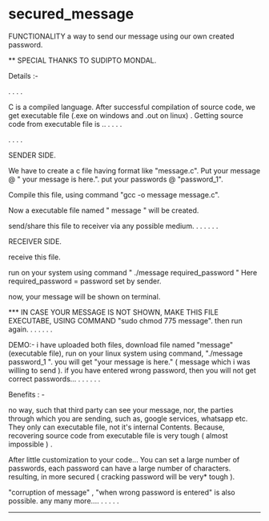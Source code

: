# secured_message

FUNCTIONALITY
a way to send our message using our own created password.

**
SPECIAL THANKS TO SUDIPTO MONDAL.


Details :-

.
.
.
.


C is a compiled language. 
After successful compilation of source code, we get executable file (.exe on windows and .out on linux) . 
Getting source code from executable file is .. . . . . 

.
.
.
.




SENDER SIDE.

We have to create a c file having format like "message.c".
   Put your message @ " your message is here.".
   put your passwords @  "password_1".

   
Compile this file, using command
   "gcc -o message message.c".

Now a executable file named " message " will be created. 

send/share this file to receiver via any possible medium.
.
.
.
.
.
.





RECEIVER SIDE.

receive this file.

run on your system using command
   " ./message required_password "  Here required_password = password set by sender.
   
now, your message will be shown on terminal. 


*** IN CASE YOUR MESSAGE IS NOT SHOWN,
      MAKE THIS FILE EXECUTABE,
      USING COMMAND "sudo chmod 775 message".
      then run again.
.
.
.
.
.
.



DEMO:-
   i have uploaded both files,
   download file named "message" (executable file),
   run on your linux system using command,
   "./message password_1 ".
   you will get "your message is here." ( message which i was willing to send ).
   if you have entered wrong password, then you will not get correct passwords...
   .
   .
   .
   .
   .
   .
   
   
   
Benefits : -
 
no way, such that third party can see your message, nor,  the parties through
which you are sending, such as, google services, whatsapp etc. They only can executable file,  not it's internal 
Contents.
Because, recovering source code from executable file is very tough ( almost impossible ) . 

After little customization to your code...
You can set a large number of passwords, each password can have a large number of characters.
resulting, in more secured ( cracking password will be very* tough ). 

"corruption of message" , "when wrong password is entered" is also possible.
any many more....
.
.
.
.
.

****




